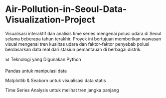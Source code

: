 # Air-Pollution-in-Seoul-Data-Visualization-Project

Visualisasi interaktif dan analisis time series mengenai polusi udara di Seoul selama beberapa tahun terakhir. Proyek ini bertujuan memberikan wawasan visual mengenai tren kualitas udara dan faktor-faktor penyebab polusi berdasarkan data real dari stasiun pemantauan di berbagai distrik.

📊 Teknologi yang Digunakan
Python 

Pandas untuk manipulasi data

Matplotlib & Seaborn untuk visualisasi data statis

Time Series Analysis untuk melihat tren jangka panjang
